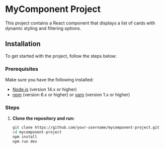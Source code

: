 # MyComponent Project

This project contains a React component that displays a list of cards with dynamic styling and filtering options.



## Installation

To get started with the project, follow the steps below:

### Prerequisites

Make sure you have the following installed:

- [Node.js](https://nodejs.org/) (version 14.x or higher)
- [npm](https://www.npmjs.com/) (version 6.x or higher) or [yarn](https://yarnpkg.com/) (version 1.x or higher)

### Steps

1. **Clone the repository and run:**

   ```sh
   git clone https://github.com/your-username/mycomponent-project.git
   cd mycomponent-project
   npm install
   npm run dev
